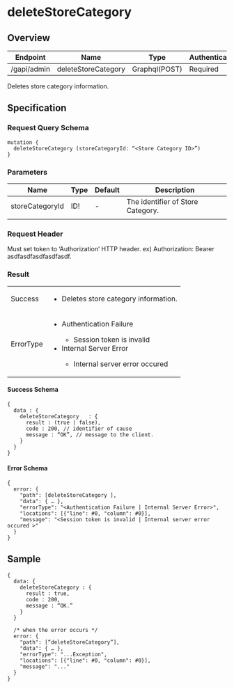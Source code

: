 # deleteStoreCategory

## Overview

| Endpoint | Name | Type | Authentication |
| --- | --- | --- | --- |
| /gapi/admin | deleteStoreCategory | Graphql(POST) | Required |

Deletes store category information.

## Specification

### Request Query Schema

```text
mutation {
  deleteStoreCategory (storeCategoryId: “<Store Category ID>”)
}
```

### Parameters

| Name | Type | Default | Description |
| --- | --- | --- | --- |
| storeCategoryId | ID! | - | The identifier of Store Category. |
|  |  |  |  |

### Request Header

Must set token to ‘Authorization’ HTTP header.
ex) Authorization: Bearer asdfasdfasdfasdfasdf.

### Result

<table>
<tr>
  <td>Success</td>
  <td><ul><li>Deletes store category information.</li></ul></td>
</tr>
<tr>
  <td>ErrorType</td>
  <td>
    <ul>
      <li>Authentication Failure</li>
      <ul>
        <li>Session token is invalid</li>
      </ul>
      <li>Internal Server Error</li>
      <ul>
        <li>Internal server error occured</li>
      </ul>
    </ul>
  </td>
  </tr>
</table>

#### Success Schema

```text
{
  data : {
    deleteStoreCategory   : {
      result : (true | false),
      code : 200, // identifier of cause
      message : “OK”, // message to the client.
    }
  }
}
```

#### Error Schema

```text
{
  error: {
    "path": [deleteStoreCategory ],
    "data": { … },
    "errorType": "<Authentication Failure | Internal Server Error>",
    "locations": [{"line": #0, "column": #0}],
    "message": "<Session token is invalid | Internal server error occured >"
  }
}
```

## Sample

```text
{
  data: {
    deleteStoreCategory : {
      result : true,
      code : 200,
      message : “OK.”
    }
  }

  /* when the error occurs */
  error: {
    "path": [“deleteStoreCategory”],
    "data": { … },
    "errorType": "...Exception",
    "locations": [{"line": #0, "column": #0}],
    "message": "..."
  }
}
```

